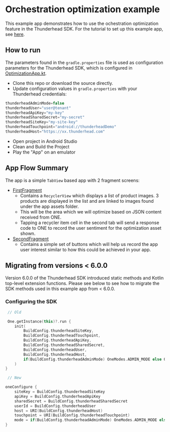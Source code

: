 # Orchestration optimization example

This example app demonstrates how to use the ochestration optimization feature in the Thunderhead SDK.
For the tutorial to set up this example app, see [here](https://na5.thunderhead.com/one/help/conversations/how-do-i/mobile/android-orchestrations/one_integrate_mobile_android_orch_intro/).

## How to run

The parameters found in the `gradle.properties` file is used as configuration parameters for the Thunderhead SDK, which is configured in [OptimizationApp.kt](https://github.com/thunderheadone/one-sdk-android/blob/master/examples/optimizing-programmatically-using-json-example/app/src/main/java/com/thunderhead/optimizationexample/OptimizationApp.kt).

* Clone this repo or download the source directly.
* Update configuration values in `gradle.properties` with your Thunderhead credentials:
```java
thunderheadAdminMode=false
thunderheadUser="user@tenant"
thunderheadApiKey="my-key"
thunderheadSharedSecret="my-secret"
thunderheadSiteKey="my-site-key"
thunderheadTouchpoint="android://thunderheadDemo"
thunderheadHost="https://xx.thunderhead.com"
```
* Open project in Android Studio
* Clean and Build the Project
* Play the "App" on an emulator

## App Flow Summary

The app is a simple `TabView` based app with 2 fragment screens:

 * [FirstFragment](https://github.com/thunderheadone/one-sdk-android/blob/master/examples/optimizing-programmatically-using-json-example/app/src/main/java/com/thunderhead/optimizationexample/MainActivity.kt#L68)
	* Contains a `RecyclerView` which displays a list of product images. 3 products are displayed in the list and are linked to images found under the app assets folder.
	* This will be the area which we will optimize based on JSON content received from ONE.
	* Tapping a recycler item cell in the second tab will send a response code to ONE to record the user sentiment for the optimization asset shown.
 * [SecondFragment](https://github.com/thunderheadone/one-sdk-android/blob/master/examples/optimizing-programmatically-using-json-example/app/src/main/java/com/thunderhead/optimizationexample/MainActivity.kt#L222)
 	* Contains a simple set of buttons which will help us record the app user interest similar to how this could be achieved in your app.

## Migrating from versions < 6.0.0

Version 6.0.0 of the Thunderhead SDK introduced static methods and Kotlin top-level extension functions.
Please see below to see how to migrate the SDK methods used in this example app from < 6.0.0.  

### Configuring the SDK

```kotlin
 // Old 

 One.getInstance(this)?.run {
	init(
		BuildConfig.thunderheadSiteKey,
		BuildConfig.thunderheadTouchpoint,
		BuildConfig.thunderheadApiKey,
		BuildConfig.thunderheadSharedSecret,
		BuildConfig.thunderheadUser,
		BuildConfig.thunderheadHost,
		if(BuildConfig.thunderheadAdminMode) OneModes.ADMIN_MODE else OneModes.USER_MODE
	)
}
```

```kotlin
 // New

oneConfigure {
	siteKey = BuildConfig.thunderheadSiteKey
	apiKey = BuildConfig.thunderheadApiKey
	sharedSecret = BuildConfig.thunderheadSharedSecret
	userId = BuildConfig.thunderheadUser
	host = URI(BuildConfig.thunderheadHost)
	touchpoint = URI(BuildConfig.thunderheadTouchpoint)
	mode = if(BuildConfig.thunderheadAdminMode) OneModes.ADMIN_MODE else OneModes.USER_MODE
}
```

